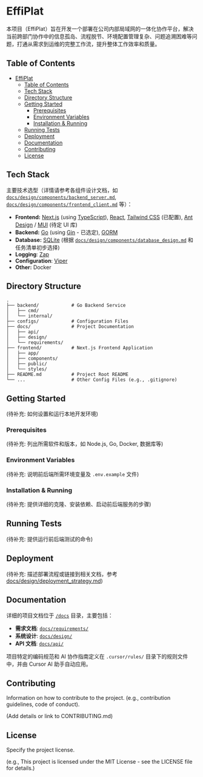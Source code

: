# EffiPlat

<!-- Add badges here: build status, coverage, license, etc. -->
<!-- Example: [![Build Status](...)](...) -->

本项目（EffiPlat）旨在开发一个部署在公司内部局域网的一体化协作平台，解决当前跨部门协作中的信息孤岛、流程脱节、环境配置管理复杂、问题追溯困难等问题，打通从需求到运维的完整工作流，提升整体工作效率和质量。

## Table of Contents

- [EffiPlat](#effiplat)
  - [Table of Contents](#table-of-contents)
  - [Tech Stack](#tech-stack)
  - [Directory Structure](#directory-structure)
  - [Getting Started](#getting-started)
    - [Prerequisites](#prerequisites)
    - [Environment Variables](#environment-variables)
    - [Installation \& Running](#installation--running)
  - [Running Tests](#running-tests)
  - [Deployment](#deployment)
  - [Documentation](#documentation)
  - [Contributing](#contributing)
  - [License](#license)

## Tech Stack

主要技术选型（详情请参考各组件设计文档，如 [`docs/design/components/backend_server.md`](docs/design/components/backend_server.md), [`docs/design/components/frontend_client.md`](docs/design/components/frontend_client.md) 等）：

*   **Frontend:** [Next.js](https://nextjs.org/) (using [TypeScript](https://www.typescriptlang.org/)), [React](https://reactjs.org/), [Tailwind CSS](https://tailwindcss.com/) (已配置), [Ant Design](https://ant.design/) / [MUI](https://mui.com/) (待定 UI 库)
*   **Backend:** [Go](https://golang.org/) (using [Gin](https://gin-gonic.com/) - 已选定), [GORM](https://gorm.io/)
*   **Database:** [SQLite](https://www.sqlite.org/index.html) (根据 [`docs/design/components/database_design.md`](docs/design/components/database_design.md) 和任务清单初步选择)
*   **Logging**: [Zap](https://github.com/uber-go/zap)
*   **Configuration**: [Viper](https://github.com/spf13/viper)
*   **Other:** Docker

## Directory Structure

```
.
├── backend/            # Go Backend Service
│   ├── cmd/
│   └── internal/
├── configs/            # Configuration Files
├── docs/               # Project Documentation
│   ├── api/
│   ├── design/
│   └── requirements/
├── frontend/           # Next.js Frontend Application
│   ├── app/
│   ├── components/
│   ├── public/
│   └── styles/
├── README.md           # Project Root README
└── ...                 # Other Config Files (e.g., .gitignore)
```

## Getting Started

(待补充: 如何设置和运行本地开发环境)

### Prerequisites

(待补充: 列出所需软件和版本，如 Node.js, Go, Docker, 数据库等)

### Environment Variables

(待补充: 说明前后端所需环境变量及 `.env.example` 文件)

### Installation & Running

(待补充: 提供详细的克隆、安装依赖、启动前后端服务的步骤)

## Running Tests

(待补充: 提供运行前后端测试的命令)

## Deployment

(待补充: 描述部署流程或链接到相关文档，参考 [docs/design/deployment_strategy.md](docs/design/deployment_strategy.md))

## Documentation

详细的项目文档位于 [`/docs`](./docs/) 目录，主要包括：

*   **需求文档**: [`docs/requirements/`](./docs/requirements/)
*   **系统设计**: [`docs/design/`](./docs/design/)
*   **API 文档**: [`docs/api/`](./docs/api/)

项目特定的编码规范和 AI 协作指南定义在 `.cursor/rules/` 目录下的规则文件中，并由 Cursor AI 助手自动应用。

## Contributing

Information on how to contribute to the project. (e.g., contribution guidelines, code of conduct).

(Add details or link to CONTRIBUTING.md)

## License

Specify the project license.

(e.g., This project is licensed under the MIT License - see the LICENSE file for details.)